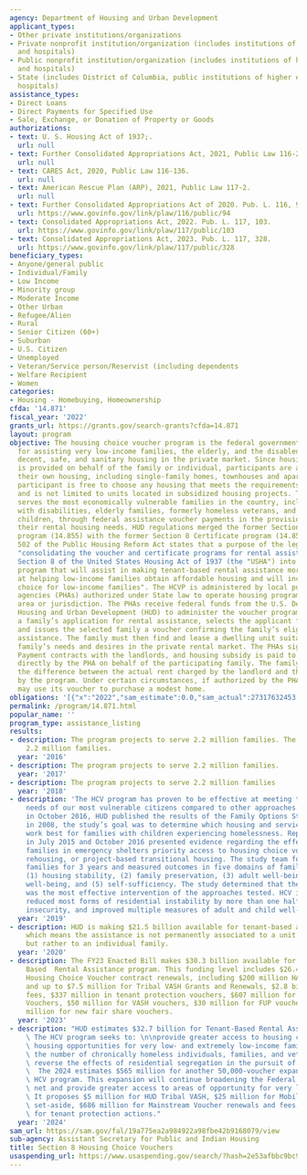 ```yaml
---
agency: Department of Housing and Urban Development
applicant_types:
- Other private institutions/organizations
- Private nonprofit institution/organization (includes institutions of higher education
  and hospitals)
- Public nonprofit institution/organization (includes institutions of higher education
  and hospitals)
- State (includes District of Columbia, public institutions of higher education and
  hospitals)
assistance_types:
- Direct Loans
- Direct Payments for Specified Use
- Sale, Exchange, or Donation of Property or Goods
authorizations:
- text: U. S. Housing Act of 1937;.
  url: null
- text: Further Consolidated Appropriations Act, 2021, Public Law 116-260.
  url: null
- text: CARES Act, 2020, Public Law 116-136.
  url: null
- text: American Rescue Plan (ARP), 2021, Public Law 117-2.
  url: null
- text: Further Consolidated Appropriations Act of 2020. Pub. L. 116, 94.
  url: https://www.govinfo.gov/link/plaw/116/public/94
- text: Consolidated Appropriations Act, 2022. Pub. L. 117, 103.
  url: https://www.govinfo.gov/link/plaw/117/public/103
- text: Consolidated Appropriations Act, 2023. Pub. L. 117, 328.
  url: https://www.govinfo.gov/link/plaw/117/public/328
beneficiary_types:
- Anyone/general public
- Individual/Family
- Low Income
- Minority group
- Moderate Income
- Other Urban
- Refugee/Alien
- Rural
- Senior Citizen (60+)
- Suburban
- U.S. Citizen
- Unemployed
- Veteran/Service person/Reservist (including dependents
- Welfare Recipient
- Women
categories:
- Housing - Homebuying, Homeownership
cfda: '14.871'
fiscal_year: '2022'
grants_url: https://grants.gov/search-grants?cfda=14.871
layout: program
objective: The housing choice voucher program is the federal government's major program
  for assisting very low-income families, the elderly, and the disabled to afford
  decent, safe, and sanitary housing in the private market. Since housing assistance
  is provided on behalf of the family or individual, participants are able to find
  their own housing, including single-family homes, townhouses and apartments. The
  participant is free to choose any housing that meets the requirements of the program
  and is not limited to units located in subsidized housing projects. The program
  serves the most economically vulnerable families in the country, including families
  with disabilities, elderly families, formerly homeless veterans, and families with
  children, through federal assistance voucher payments in the provision of meeting
  their rental housing needs. HUD regulations merged the former Section 8 Rental Voucher
  program (14.855) with the former Section 8 Certificate program (14.857). Section
  502 of the Public Housing Reform Act states that a purpose of the legislation is
  "consolidating the voucher and certificate programs for rental assistance under
  Section 8 of the United States Housing Act of 1937 (the "USHA") into a single market-driven
  program that will assist in making tenant-based rental assistance more successful
  at helping low-income families obtain affordable housing and will increase housing
  choice for low-income families". The HCVP is administered by local public housing
  agencies (PHAs) authorized under State law to operate housing programs within an
  area or jurisdiction. The PHAs receive federal funds from the U.S. Department of
  Housing and Urban Development (HUD) to administer the voucher program. The PHA accepts
  a family’s application for rental assistance, selects the applicant family for admission,
  and issues the selected family a voucher confirming the family’s eligibility for
  assistance. The family must then find and lease a dwelling unit suitable to the
  family’s needs and desires in the private rental market. The PHAs sign Housing Assistant
  Payment contracts with the landlords, and housing subsidy is paid to the landlord
  directly by the PHA on behalf of the participating family. The family then pays
  the difference between the actual rent charged by the landlord and the amount subsidized
  by the program. Under certain circumstances, if authorized by the PHA, a family
  may use its voucher to purchase a modest home.
obligations: '[{"x":"2022","sam_estimate":0.0,"sam_actual":27317632453.0,"usa_spending_actual":26847044675.0},{"x":"2023","sam_estimate":31989000000.0,"sam_actual":0.0,"usa_spending_actual":29976100127.21},{"x":"2024","sam_estimate":33625000000.0,"sam_actual":0.0,"usa_spending_actual":32517079204.33}]'
permalink: /program/14.871.html
popular_name: ''
program_type: assistance_listing
results:
- description: The program projects to serve 2.2 million families. The program served
    2.2 million families.
  year: '2016'
- description: The program projects to serve 2.2 million families.
  year: '2017'
- description: The program projects to serve 2.2 million families
  year: '2018'
- description: 'The HCV program has proven to be effective at meeting the housing
    needs of our most vulnerable citizens compared to other approaches. For example,
    in October 2016, HUD published the results of the Family Options Study. Launched
    in 2008, the study’s goal was to determine which housing and services interventions
    work best for families with children experiencing homelessness. Reports published
    in July 2015 and October 2016 presented evidence regarding the effects of giving
    families in emergency shelters priority access to housing choice vouchers, rapid
    re­housing, or project-based transitional housing. The study team followed the
    families for 3 years and measured outcomes in five domains of family well-being:
    (1) housing stability, (2) family preservation, (3) adult well-being, (4) child
    well-being, and (5) self-sufficiency. The study determined that the HCV program
    was the most effective intervention of the approaches tested. HCV intervention
    reduced most forms of residential instability by more than one half, reduced food
    insecurity, and improved multiple measures of adult and child well-being.'
  year: '2019'
- description: HUD is making $21.5 billion available for tenant-based assistance,
    which means the assistance is not permanently associated to a unit or project,
    but rather to an individual family.
  year: '2020'
- description: The FY23 Enacted Bill makes $30.3 billion available for the Tenant
    Based  Rental Assistance program. This funding level includes $26.4 billion in
    Housing Choice Voucher contract renewals, including $200 million HAP set aside
    and up to $7.5 million for Tribal VASH Grants and Renewals, $2.8 billion in administrative
    fees, $337 million in tenant protection vouchers, $607 million for Mainstream
    Vouchers, $50 million for VASH vouchers, $30 million for FUP vouchers, and $50
    million for new fair share vouchers.
  year: '2023'
- description: "HUD estimates $32.7 billion for Tenant-Based Rental Assistance (TBRA).\
    \ The HCV program seeks to: \n\nprovide greater access to housing choice and better\
    \ housing opportunities for very low- and extremely low-income families; reduce\
    \ the number of chronically homeless individuals, families, and veterans; and\
    \ reverse the effects of residential segregation in the pursuit of racial equity.\
    \  The 2024 estimates $565 million for another 50,000-voucher expansion of the\
    \ HCV program. This expansion will continue broadening the Federal housing safety\
    \ net and provide greater access to areas of opportunity for very low-income families.\
    \ It proposes $5 million for HUD Tribal VASH, $25 million for Mobility Services\
    \ set-aside, $686 million for Mainstream Voucher renewals and fees, and $385 million\
    \ for tenant protection actions."
  year: '2024'
sam_url: https://sam.gov/fal/19a775ea2a984922a98fbe42b9168079/view
sub-agency: Assistant Secretary for Public and Indian Housing
title: Section 8 Housing Choice Vouchers
usaspending_url: https://www.usaspending.gov/search/?hash=2e53afbbc9bc954db896cafec5896120
---
```

